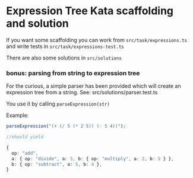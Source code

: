 # Expression Tree Kata scaffolding and solution

If you want some scaffolding you can work from `src/task/expressions.ts` and write tests in `src/task/expressions-test.ts`

There are also some solutions in `src/solutions`

### bonus: parsing from string to expression tree

For the curious, a simple parser has been provided which will create an expression tree from a string.   See: src/solutions/parser.test.ts

You use it by calling `parseExpression(str)`

Example:

```typescript
parseExpression("(+ (/ 5 (* 2 5)) (- 5 4))");

//should yield

{
  op: "add",
  a: { op: "divide", a: 5, b: { op: "multiply", a: 2, b: 5 } },
  b: { op: "subtract", a: 5, b: 4 },
}
```
